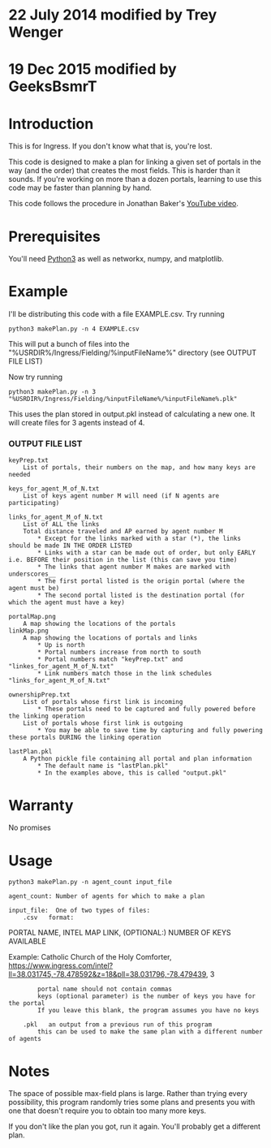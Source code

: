 # 22 July 2014 modified by Trey Wenger
# 19 Dec 2015 modified by GeeksBsmrT
# Introduction

This is for Ingress. If you don't know what that is, you're lost.

This code is designed to make a plan for linking a given set of portals in the
way (and the order) that creates the most fields. This is harder than it sounds.
If you're working on more than a dozen portals, learning to use this code may
be faster than planning by hand.

This code follows the procedure in Jonathan Baker's [YouTube video][0].


# Prerequisites

You'll need [Python3][1] as well as networkx, numpy, and matplotlib.

# Example

I'll be distributing this code with a file EXAMPLE.csv. Try running

    python3 makePlan.py -n 4 EXAMPLE.csv

This will put a bunch of files into the "%USRDIR%/Ingress/Fielding/%inputFileName%" directory (see OUTPUT FILE LIST)

Now try running

    python3 makePlan.py -n 3 "%USRDIR%/Ingress/Fielding/%inputFileName%/%inputFileName%.plk"

This uses the plan stored in output.pkl instead of calculating a new one. It will create files for 3 agents instead of 4.

### OUTPUT FILE LIST

	keyPrep.txt
		List of portals, their numbers on the map, and how many keys are needed

	keys_for_agent_M_of_N.txt
		List of keys agent number M will need (if N agents are participating)

	links_for_agent_M_of_N.txt
		List of ALL the links
		Total distance traveled and AP earned by agent number M
			* Except for the links marked with a star (*), the links should be made IN THE ORDER LISTED
			* Links with a star can be made out of order, but only EARLY i.e. BEFORE their position in the list (this can save you time)
			* The links that agent number M makes are marked with underscores__
			* The first portal listed is the origin portal (where the agent must be)
			* The second portal listed is the destination portal (for which the agent must have a key)

	portalMap.png
		A map showing the locations of the portals
	linkMap.png
		A map showing the locations of portals and links
			* Up is north
			* Portal numbers increase from north to south
			* Portal numbers match "keyPrep.txt" and "linkes_for_agent_M_of_N.txt"
			* Link numbers match those in the link schedules "links_for_agent_M_of_N.txt"

	ownershipPrep.txt
		List of portals whose first link is incoming
			* These portals need to be captured and fully powered before the linking operation
		List of portals whose first link is outgoing
			* You may be able to save time by capturing and fully powering these portals DURING the linking operation

	lastPlan.pkl
		A Python pickle file containing all portal and plan information
			* The default name is "lastPlan.pkl"
			* In the examples above, this is called "output.pkl"

# Warranty

No promises

# Usage

    python3 makePlan.py -n agent_count input_file

    agent_count: Number of agents for which to make a plan

    input_file:  One of two types of files:
        .csv   format:
PORTAL NAME, INTEL MAP LINK, (OPTIONAL:) NUMBER OF KEYS AVAILABLE

Example:
 Catholic Church of the Holy Comforter, https://www.ingress.com/intel?ll=38.031745,-78.478592&z=18&pll=38.031796,-78.479439, 3

            portal name should not contain commas
            keys (optional parameter) is the number of keys you have for the portal
            If you leave this blank, the program assumes you have no keys

        .pkl   an output from a previous run of this program
            this can be used to make the same plan with a different number of agents

# Notes

The space of possible max-field plans is large. Rather than trying every
possibility, this program randomly tries some plans and presents you with one
that doesn't require you to obtain too many more keys.

If you don't like the plan you got, run it again. You'll probably get a
different plan.


[0]: https://www.youtube.com/watch?v=priezq6Dm4Y
[1]: https://www.python.org/
